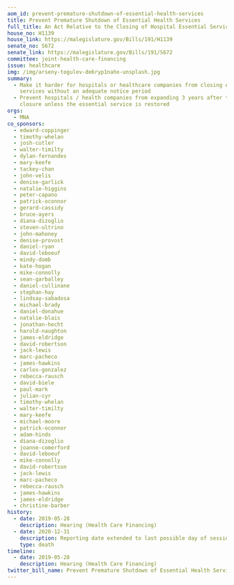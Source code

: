 ```yaml
---
aom_id: prevent-premature-shutdown-of-essential-health-services
title: Prevent Premature Shutdown of Essential Health Services
full_title: An Act Relative to the Closing of Hospital Essential Services
house_no: H1139
house_link: https://malegislature.gov/Bills/191/H1139
senate_no: S672
senate_link: https://malegislature.gov/Bills/191/S672
committee: joint-health-care-financing
issue: healthcare
img: /img/arseny-togulev-de6ryp1naho-unsplash.jpg
summary:
  - Make it harder for hospitals or healthcare companies from closing essential
    services without an adequate notice period
  - Prevent hospitals / health companies from expanding 3 years after the
    closure unless the essential service is restored
orgs:
  - MNA
co_sponsors:
  - edward-coppinger
  - timothy-whelan
  - josh-cutler
  - walter-timilty
  - dylan-fernandes
  - mary-keefe
  - tackey-chan
  - john-velis
  - denise-garlick
  - natalie-higgins
  - peter-capano
  - patrick-oconnor
  - gerard-cassidy
  - bruce-ayers
  - diana-dizoglio
  - steven-ultrino
  - john-mahoney
  - denise-provost
  - daniel-ryan
  - david-leboeuf
  - mindy-domb
  - kate-hogan
  - mike-connolly
  - sean-garballey
  - daniel-cullinane
  - stephan-hay
  - lindsay-sabadosa
  - michael-brady
  - daniel-donahue
  - natalie-blais
  - jonathan-hecht
  - harold-naughton
  - james-eldridge
  - david-robertson
  - jack-lewis
  - marc-pacheco
  - james-hawkins
  - carlos-gonzalez
  - rebecca-rausch
  - david-biele
  - paul-mark
  - julian-cyr
  - timothy-whelan
  - walter-timilty
  - mary-keefe
  - michael-moore
  - patrick-oconnor
  - adam-hinds
  - diana-dizoglio
  - joanne-comerford
  - david-leboeuf
  - mike-connolly
  - david-robertson
  - jack-lewis
  - marc-pacheco
  - rebecca-rausch
  - james-hawkins
  - james-eldridge
  - christine-barber
history:
  - date: 2019-05-28
    description: Hearing (Health Care Financing)
  - date: 2020-12-31
    description: Reporting date extended to last possible day of session
    type: death
timeline:
  - date: 2019-05-28
    description: Hearing (Health Care Financing)
twitter_bill_name: Prevent Premature Shutdown of Essential Health Services
---
```

